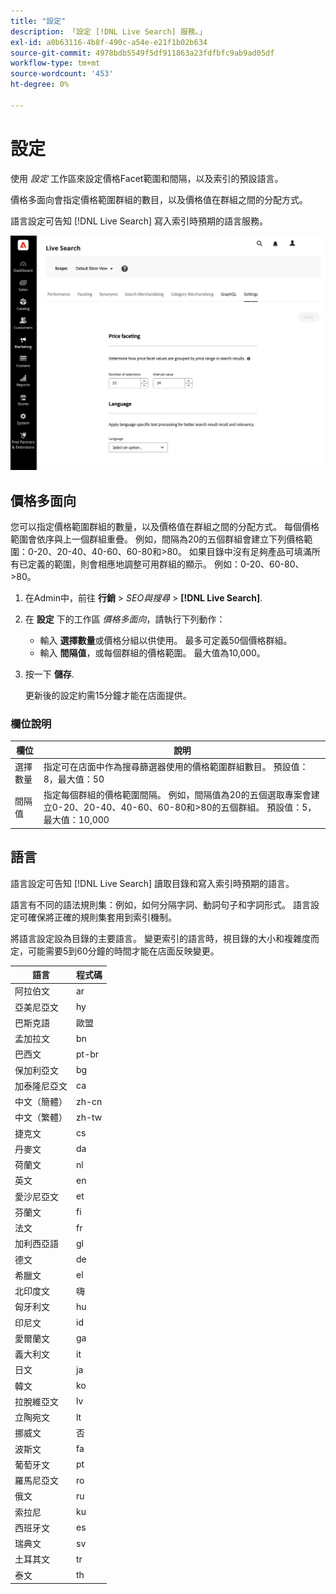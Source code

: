 ```yaml
---
title: "設定"
description: 「設定 [!DNL Live Search] 服務。」
exl-id: a0b63116-4b8f-490c-a54e-e21f1b02b634
source-git-commit: 4978bdb5549f5df911863a23fdfbfc9ab9ad05df
workflow-type: tm+mt
source-wordcount: '453'
ht-degree: 0%

---
```


# 設定

使用 *設定* 工作區來設定價格Facet範圍和間隔，以及索引的預設語言。

價格多面向會指定價格範圍群組的數目，以及價格值在群組之間的分配方式。

語言設定可告知 [!DNL Live Search] 寫入索引時預期的語言服務。

![設定](assets/settings.png)

## 價格多面向

您可以指定價格範圍群組的數量，以及價格值在群組之間的分配方式。 每個價格範圍會依序與上一個群組重疊。 例如，間隔為20的五個群組會建立下列價格範圍：0-20、20-40、40-60、60-80和>80。 如果目錄中沒有足夠產品可填滿所有已定義的範圍，則會相應地調整可用群組的顯示。 例如：0-20、60-80、>80。

1. 在Admin中，前往 **行銷** > *SEO與搜尋* > **[!DNL Live Search]**.
1. 在 **設定** 下的工作區 *價格多面向*，請執行下列動作：
   * 輸入 **選擇數量**&#x200B;或價格分組以供使用。 最多可定義50個價格群組。
   * 輸入 **間隔值**，或每個群組的價格範圍。 最大值為10,000。
1. 按一下 **儲存**.

   更新後的設定約需15分鐘才能在店面提供。

### 欄位說明

| 欄位 | 說明 |
|--- |--- |
| 選擇數量 | 指定可在店面中作為搜尋篩選器使用的價格範圍群組數目。 預設值：8，最大值：50 |
| 間隔值 | 指定每個群組的價格範圍間隔。 例如，間隔值為20的五個選取專案會建立0-20、20-40、40-60、60-80和>80的五個群組。 預設值：5，最大值：10,000 |

## 語言

語言設定可告知 [!DNL Live Search] 讀取目錄和寫入索引時預期的語言。

語言有不同的語法規則集：例如，如何分隔字詞、動詞句子和字詞形式。
語言設定可確保將正確的規則集套用到索引機制。

將語言設定設為目錄的主要語言。 變更索引的語言時，視目錄的大小和複雜度而定，可能需要5到60分鐘的時間才能在店面反映變更。

| 語言 | 程式碼 |
|----|----|
| 阿拉伯文 | ar |
| 亞美尼亞文 | hy |
| 巴斯克語 | 歐盟 |
| 孟加拉文 | bn |
| 巴西文 | pt-br |
| 保加利亞文 | bg |
| 加泰隆尼亞文 | ca |
| 中文（簡體） | zh-cn |
| 中文（繁體） | zh-tw |
| 捷克文 | cs |
| 丹麥文 | da |
| 荷蘭文 | nl |
| 英文 | en |
| 愛沙尼亞文 | et |
| 芬蘭文 | fi |
| 法文 | fr |
| 加利西亞語 | gl |
| 德文 | de |
| 希臘文 | el |
| 北印度文 | 嗨 |
| 匈牙利文 | hu |
| 印尼文 | id |
| 愛爾蘭文 | ga |
| 義大利文 | it |
| 日文 | ja |
| 韓文 | ko |
| 拉脫維亞文 | lv |
| 立陶宛文 | lt |
| 挪威文 | 否 |
| 波斯文 | fa |
| 葡萄牙文 | pt |
| 羅馬尼亞文 | ro |
| 俄文 | ru |
| 索拉尼 | ku |
| 西班牙文 | es |
| 瑞典文 | sv |
| 土耳其文 | tr |
| 泰文 | th |
